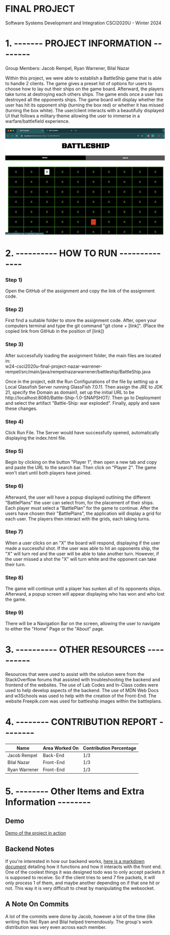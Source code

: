 # FINAL PROJECT
Software Systems Development and Integration
CSCI2020U - Winter 2024

# 1. ------- PROJECT INFORMATION --------

Group Members: Jacob Rempel, Ryan Warrener, Bilal Nazar

Within this project, we were able to establish a BattleShip game that is able to handle 2 clients. The game
gives a preset list of options for users to choose how to lay out their ships on the game board. Afterward, the
players take turns at destroying each others ships. The game ends once a user has destroyed all the opponents
ships. The game board will display whether the user has hit its opponent ship (turning the box red) or whether
it has missed (turning the box white). The user/client interacts with a beautifully displayed UI that follows a
military theme allowing the user to immerse in a warfare/battlefield experience. 

![INSERT SCREENSHOT](src/main/webapp/img/Screenshot1.png)


# 2. ---------- HOW TO RUN --------------

### Step 1)
Open the GitHub of the assignment and copy the link of the assignment code.

### Step 2)
First find a suitable folder to store the assignment code. After, open your computers terminal and type 
the git command "git clone + [link]". (Place the copied link from GitHub in the position of [link])

### Step 3) 
After successfully loading the assignment folder, the main files are located in: <br>
w24-csci2020u-final-project-nazar-warrener-rempel/src/main/java/rempelnazarwarrener/battleship/BattleShip.java

Once in the project, edit the Run Configurations of the file by setting up a Local Glassfish Server running 
GlassFish 7.0.11. Then assign the JRE to JDK 21, specify the Domain as domain1, set up the initial URL to be
http://localhost:8080/Battle-Ship-1.0-SNAPSHOT/. Then go to Deployment and select the artifact "Battle-Ship: war exploded". 
Finally, apply and save these changes.

### Step 4)
Click Run File. The Server would have successfully opened, automatically displaying the index.html file.

### Step 5)
Begin by clicking on the button "Player 1", then open a new tab and copy and paste the URL to the search bar.
Then click on "Player 2". The game won't start until both players have joined.

### Step 6)
Afterward, the user will have a popup displayed outlining the different "BattlePlans" the user can select from,
for the placement of their ships. Each player must select a "BattlePlan" for the game to continue. After the
users have chosen their "BattlePlans", the application will display a grid for each user. The players then
interact with the grids, each taking turns.

### Step 7)
When a user clicks on an "X" the board will respond, displaying if the user made a successful shot. If the user
was able to hit an opponents ship, the "X" will turn red and the user will be able to take another turn. 
However, if the user missed a shot the "X" will turn white and the opponent can take their turn.

### Step 8) 
The game will continue until a player has sunken all of its opponents ships. Afterward, a popup screen will
appear displaying who has won and who lost the game.

### Step 9)
There will be a Navigation Bar on the screen, allowing the user to navigate to either the "Home" Page or the
"About" page.

# 3. ---------- OTHER RESOURCES ----------

Resources that were used to assist with the solution were from the StackOverflow forums that assisted 
with troubleshooting the backend and frontend of the websites. The use of Lab Codes and In-Class codes were
used to help develop aspects of the backend. The use of MDN Web Docs and w3Schools was used to help with 
the creation of the Front-End. The website Freepik.com was used for battleship images within the battleplans.

# 4. -------- CONTRIBUTION REPORT --------

| Name          | Area Worked On | Contribution Percentage |
|---------------|----------------|-------------------------|
| Jacob Rempel  | Back-End       | 1/3                     |
| Bilal Nazar   | Front-End      | 1/3                     |
| Ryan Warrener | Front-End      | 1/3                     |

# 5. -------- Other Items and Extra Information --------

## Demo
[Demo of the project in action](https://youtu.be/47hfJIEKNfk)

## Backend Notes
If you're interested in how our backend works, [here is a markdown document](src/main/EndPoints.md) detailing how it 
functions and how it interacts with the front end. One of the coolest things it was designed todo was to only accept
packets it is supposed to receive. So if the client tries to send 7 fire packets, it will only process 1 of them, and
maybe another depending on if that one hit or not. This way it is very difficult to cheat by manipulating the websocket.



## A Note On Commits
A lot of the commits were done by Jacob, however a lot of the time (like writing this file) Ryan and Bilal helped
tremendously. The group's work distribution was very even across each member.

